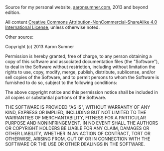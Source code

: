 Source for my personal website, [aaronsumner.com](https://aaronsumner.com), 2013 and beyond edition.

All content [Creative Commons Attribution-NonCommercial-ShareAlike 4.0 International License](http://creativecommons.org/licenses/by-nc-sa/4.0/deed.en_US), unless otherwise noted.

Other source:

Copyright (c) 2013 Aaron Sumner

Permission is hereby granted, free of charge, to any person obtaining a copy of this software and associated documentation files (the "Software"), to deal in the Software without restriction, including without limitation the rights to use, copy, modify, merge, publish, distribute, sublicense, and/or sell copies of the Software, and to permit persons to whom the Software is furnished to do so, subject to the following conditions:

The above copyright notice and this permission notice shall be included in all copies or substantial portions of the Software.

THE SOFTWARE IS PROVIDED "AS IS", WITHOUT WARRANTY OF ANY KIND, EXPRESS OR IMPLIED, INCLUDING BUT NOT LIMITED TO THE WARRANTIES OF MERCHANTABILITY, FITNESS FOR A PARTICULAR PURPOSE AND NONINFRINGEMENT. IN NO EVENT SHALL THE AUTHORS OR COPYRIGHT HOLDERS BE LIABLE FOR ANY CLAIM, DAMAGES OR OTHER LIABILITY, WHETHER IN AN ACTION OF CONTRACT, TORT OR OTHERWISE, ARISING FROM, OUT OF OR IN CONNECTION WITH THE SOFTWARE OR THE USE OR OTHER DEALINGS IN THE SOFTWARE.
